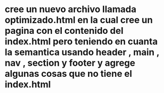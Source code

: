 # cree un nuevo archivo llamada optimizado.html en la cual cree un pagina con el contenido del index.html pero teniendo en cuanta la semantica usando header , main , nav , section y footer y agrege algunas cosas que no tiene el index.html 